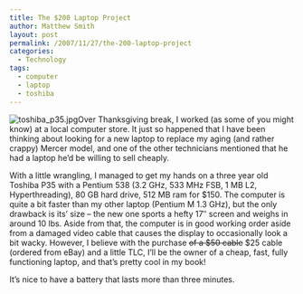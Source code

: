 ```yaml
---
title: The $200 Laptop Project
author: Matthew Smith
layout: post
permalink: /2007/11/27/the-200-laptop-project
categories:
  - Technology
tags:
  - computer
  - laptop
  - toshiba
---
```

<img src="http://archive.digivation.net/wp-content/uploads/2007/11/toshiba_p35.thumbnail.jpg" class="right" alt="toshiba_p35.jpg" />Over Thanksgiving break, I worked (as some of you might know) at a local computer store. It just so happened that I have been thinking about looking for a new laptop to replace my aging (and rather crappy) Mercer model, and one of the other technicians mentioned that he had a laptop he&#8217;d be willing to sell cheaply.

With a little wrangling, I managed to get my hands on a three year old Toshiba P35 with a Pentium 538 (3.2 GHz, 533 MHz FSB, 1 MB L2, Hyperthreading), 80 GB hard drive, 512 MB ram for $150. The computer is quite a bit faster than my other laptop (Pentium M 1.3 GHz), but the only drawback is its&#8217; size &#8211; the new one sports a hefty 17&#8243; screen and weighs in around 10 lbs. Aside from that, the computer is in good working order aside from a damaged video cable that causes the display to occasionally look a bit wacky. However, I believe with the purchase <strike>of a $50 cable</strike> $25 cable (ordered from eBay) and a little TLC, I&#8217;ll be the owner of a cheap, fast, fully functioning laptop, and that&#8217;s pretty cool in my book!

It&#8217;s nice to have a battery that lasts more than three minutes.